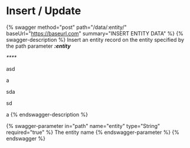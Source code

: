 # Insert / Update



{% swagger method="post" path="/data/:entity/" baseUrl="https://baseurl.com" summary="INSERT ENTITY DATA" %}
{% swagger-description %}
Insert an entity record on the entity specified by the path parameter _**:entity**_&#x20;

_****_

asd

a

sda

sd

a
{% endswagger-description %}

{% swagger-parameter in="path" name="entity" type="String" required="true" %}
The entity name
{% endswagger-parameter %}
{% endswagger %}
